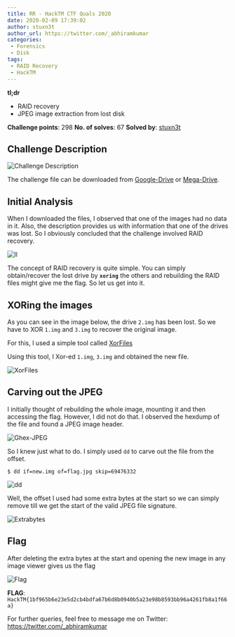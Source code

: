 ```yaml
---
title: RR - HackTM CTF Quals 2020
date: 2020-02-09 17:39:02
author: stuxn3t
author_url: https://twitter.com/_abhiramkumar
categories:
 - Forensics
 - Disk
tags:
 - RAID Recovery
 - HackTM
---
```


**tl;dr**

+ RAID recovery
+ JPEG image extraction from lost disk

<!--more-->

**Challenge points**: 298
**No. of solves**: 67
**Solved by**: [stuxn3t](https://twitter.com/_abhiramkumar)

## Challenge Description

![Challenge Description](challenge-description.png)

The challenge file can be downloaded from [Google-Drive](https://drive.google.com/open?id=1hPBksCtm3a4wGs9cd8DYkM4mcV0aNCEJ
) or [Mega-Drive](https://mega.nz/#!1MEQRCpD!YfSQZQSmKn520Jh8DCBb2Xh0ndqF_kPjgZsQIYtvH8A).

## Initial Analysis

When I downloaded the files, I observed that one of the images had no data in it. Also, the description provides us with information that one of the drives was lost. So I obviously concluded that the challenge involved RAID recovery.

![ll](ll.png)

The concept of RAID recovery is quite simple. You can simply obtain/recover the lost drive by **`xoring`** the others and rebuilding the RAID files might give me the flag. So let us get into it.

## XORing the images

As you can see in the image below, the drive `2.img` has been lost. So we have to XOR `1.img` and `3.img` to recover the original image.

For this, I used a simple tool called [XorFiles](http://www.nirsoft.net/utils/xorfiles.html)

Using this tool, I Xor-ed `1.img`, `3.img` and obtained the new file.

![XorFiles](Xorfiles.png)

## Carving out the JPEG

I initially thought of rebuilding the whole image, mounting it and then accessing the flag. However, I did not do that. I observed the hexdump of the file and found a JPEG image header.

![Ghex-JPEG](ghex.png)

So I knew just what to do. I simply used `dd` to carve out the file from the offset.

`$ dd if=new.img of=flag.jpg skip=69476332`

![dd](dd.png)

Well, the offset I used had some extra bytes at the start so we can simply remove till we get the start of the valid JPEG file signature.

![Extrabytes](extrabytes.png)

## Flag

After deleting the extra bytes at the start and opening the new image in any image viewer gives us the flag

![Flag](flag.jpg)

**FLAG**: `HackTM{1bf965b6e23e5d2cb4bdfa67b6d8b0940b5a23e98b8593bb96a4261fb8a1f66a}`

For further queries, feel free to message me on Twitter: https://twitter.com/_abhiramkumar
